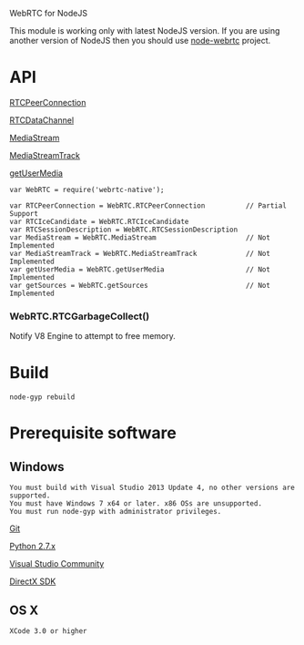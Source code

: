 WebRTC for NodeJS

This module is working only with latest NodeJS version. 
If you are using another version of NodeJS then you should use [node-webrtc](https://github.com/js-platform/node-webrtc) project.

# API

[RTCPeerConnection](https://developer.mozilla.org/en-US/docs/Web/API/RTCPeerConnection)

[RTCDataChannel](https://developer.mozilla.org/en-US/docs/Web/API/RTCDataChannel)

[MediaStream](https://developer.mozilla.org/en-US/docs/Web/API/MediaStream)

[MediaStreamTrack](https://developer.mozilla.org/en-US/docs/Web/API/MediaStreamTrack)

[getUserMedia](https://developer.mozilla.org/en-US/docs/Web/API/Navigator/getUserMedia)

````
var WebRTC = require('webrtc-native');

var RTCPeerConnection = WebRTC.RTCPeerConnection          // Partial Support
var RTCIceCandidate = WebRTC.RTCIceCandidate              
var RTCSessionDescription = WebRTC.RTCSessionDescription
var MediaStream = WebRTC.MediaStream                      // Not Implemented
var MediaStreamTrack = WebRTC.MediaStreamTrack            // Not Implemented
var getUserMedia = WebRTC.getUserMedia                    // Not Implemented
var getSources = WebRTC.getSources                        // Not Implemented
````

### WebRTC.RTCGarbageCollect()

Notify V8 Engine to attempt to free memory.

# Build

````
node-gyp rebuild
````

# Prerequisite software
## Windows

````
You must build with Visual Studio 2013 Update 4, no other versions are supported.
You must have Windows 7 x64 or later. x86 OSs are unsupported.
You must run node-gyp with administrator privileges.
````
[Git](http://git-scm.com/)

[Python 2.7.x](https://www.python.org/downloads/)

[Visual Studio Community](https://www.visualstudio.com/products/visual-studio-community-vs)

[DirectX SDK](https://www.microsoft.com/en-us/download/details.aspx?id=6812)

## OS X
````
XCode 3.0 or higher
````
